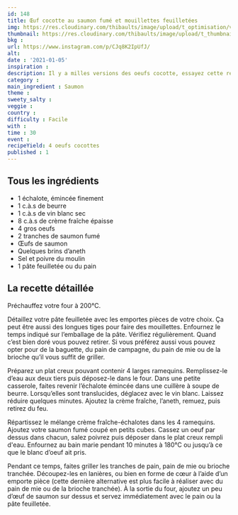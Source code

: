 ```yaml
---
id: 148
title: Œuf cocotte au saumon fumé et mouillettes feuilletées
img: https://res.cloudinary.com/thibaults/image/upload/t_optimisation/v1609870522/Recipes/20210105_oeuf_cocotte_saumon.jpg
thumbnail: https://res.cloudinary.com/thibaults/image/upload/t_thumbnail_josie/v1609870522/Recipes/20210105_oeuf_cocotte_saumon.jpg
bkg : 
url: https://www.instagram.com/p/CJq8K2IpUfJ/
alt: 
date : '2021-01-05'
inspiration : 
description: Il y a milles versions des oeufs cocotte, essayez cette recette avec du saumon fumé.
category :
main_ingredient : Saumon
theme : 
sweety_salty : 
veggie : 
country :
difficulty : Facile
with : 
time : 30
event :
recipeYield: 4 oeufs cocottes
published : 1
---
```


## Tous les ingrédients
 - 1 échalote, émincée finement
 - 1 c.à.s de beurre
 - 1 c.à.s de vin blanc sec
 - 8 c.à.s de crème fraîche épaisse
 - 4 gros oeufs
 - 2 tranches de saumon fumé
 - Œufs de saumon
 - Quelques brins d’aneth
 - Sel et poivre du moulin
 - 1 pâte feuilletée ou du pain

## La recette détaillée
Préchauffez votre four à 200°C.

Détaillez votre pâte feuilletée avec les emportes pièces de votre choix. Ça peut être aussi des longues tiges pour faire des mouillettes. Enfournez le temps indiqué sur l’emballage de la pâte. Vérifiez régulièrement. Quand c’est bien doré vous pouvez retirer.
Si vous préférez aussi vous pouvez opter pour de la baguette, du pain de campagne, du pain de mie ou de la brioche qu’il vous suffit de griller.

Préparez un plat creux pouvant contenir 4 larges ramequins. Remplissez-le d’eau aux deux tiers puis déposez-le dans le four. Dans une petite casserole, faites revenir l’échalote émincée dans une cuillère à soupe de beurre. Lorsqu’elles sont translucides, déglacez avec le vin blanc. Laissez réduire quelques minutes. Ajoutez la crème fraîche, l’aneth, remuez, puis retirez du feu.

Répartissez le mélange crème fraîche-échalotes dans les 4 ramequins. Ajoutez votre saumon fumé coupé en petits cubes. Cassez un oeuf par dessus dans chacun, salez poivrez puis déposer dans le plat creux rempli d'eau. Enfournez au bain marie pendant 10 minutes à 180°C ou jusqu’à ce que le blanc d’oeuf ait pris.

Pendant ce temps, faites griller les tranches de pain, pain de mie ou brioche tranchée. Découpez-les en lanières, ou bien en forme de cœur à l’aide d’un emporte pièce (cette dernière alternative est plus facile à réaliser avec du pain de mie ou de la brioche tranchée). À la sortie du four, ajoutez un peu d’œuf de saumon sur dessus et servez immédiatement avec le pain ou la pâte feuilletée.